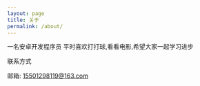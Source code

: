 ```yaml
---
layout: page
title: 关于
permalink: /about/
---
```

  一名安卓开发程序员
  平时喜欢打打球,看看电影,希望大家一起学习进步
  
  联系方式
  
  邮箱: 15501298119@163.com


